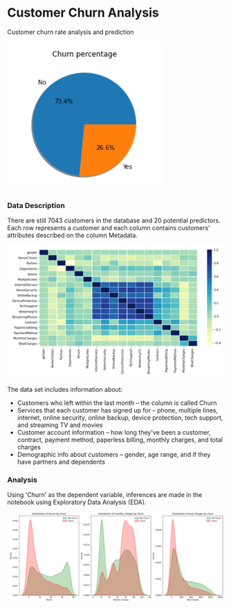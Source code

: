 # Customer Churn Analysis
Customer churn rate analysis and prediction </br>

![Image!](https://github.com/ushashwat/Customer-Churn-Analysis/blob/main/images/churn_percent.png) </br>

### Data Description
There are still 7043 customers in the database and 20 potential predictors. Each row represents a customer and each column contains customers' attributes described on the column Metadata. </br>

![Image!](https://github.com/ushashwat/Customer-Churn-Analysis/blob/main/images/var_correlation.png) </br>

The data set includes information about: </br>
* Customers who left within the last month – the column is called Churn
* Services that each customer has signed up for – phone, multiple lines, internet, online security, online backup, device protection, tech support, and streaming TV and movies
* Customer account information – how long they've been a customer, contract, payment method, paperless billing, monthly charges, and total charges
* Demographic info about customers – gender, age range, and if they have partners and dependents


### Analysis
Using 'Churn' as the dependent variable, inferences are made in the notebook using Exploratory Data Analysis (EDA). </br>

![Image!](https://github.com/ushashwat/Customer-Churn-Analysis/blob/main/images/churn_kde.png) </br>

